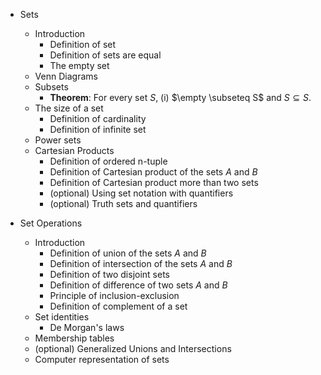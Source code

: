 - Sets
  - Introduction    
    - Definition of set 
    - Definition of sets are equal
    - The empty set
  - Venn Diagrams
  - Subsets
    - **Theorem**: For every set $S$, (i) $\empty \subseteq S$ and $S \subseteq S$.
  - The size of a set
    - Definition of cardinality
    - Definition of infinite set
  - Power sets
  - Cartesian Products
    - Definition of ordered n-tuple
    - Definition of Cartesian product of the sets $A$ and $B$
    - Definition of Cartesian product more than two sets
    - (optional) Using set notation with quantifiers
    - (optional) Truth sets and quantifiers


- Set Operations
  - Introduction
    - Definition of union of the sets $A$ and $B$
    - Definition of intersection of the sets $A$ and $B$
    - Definition of two disjoint sets
    - Definition of difference of two sets $A$ and $B$
    - Principle of inclusion-exclusion
    - Definition of complement of a set
  - Set identities
    - De Morgan's laws
  - Membership tables
  - (optional) Generalized Unions and Intersections
  - Computer representation of sets